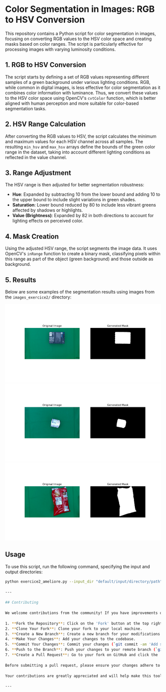 # Color Segmentation in Images: RGB to HSV Conversion

This repository contains a Python script for color segmentation in images, focusing on converting RGB values to the HSV color space and creating masks based on color ranges. The script is particularly effective for processing images with varying luminosity conditions.

## 1. RGB to HSV Conversion

The script starts by defining a set of RGB values representing different samples of a green background under various lighting conditions. RGB, while common in digital images, is less effective for color segmentation as it combines color information with luminance. Thus, we convert these values to the HSV color space using OpenCV's `cvtColor` function, which is better aligned with human perception and more suitable for color-based segmentation tasks.

## 2. HSV Range Calculation

After converting the RGB values to HSV, the script calculates the minimum and maximum values for each HSV channel across all samples. The resulting `min_hsv` and `max_hsv` arrays define the bounds of the green color range in the dataset, taking into account different lighting conditions as reflected in the value channel.

## 3. Range Adjustment

The HSV range is then adjusted for better segmentation robustness:
- **Hue**: Expanded by subtracting 10 from the lower bound and adding 10 to the upper bound to include slight variations in green shades.
- **Saturation**: Lower bound reduced by 80 to include less vibrant greens affected by shadows or highlights.
- **Value (Brightness)**: Expanded by 82 in both directions to account for lighting effects on perceived color.

## 4. Mask Creation

Using the adjusted HSV range, the script segments the image data. It uses OpenCV's `inRange` function to create a binary mask, classifying pixels within this range as part of the object (green background) and those outside as background.

## 5. Results

Below are some examples of the segmentation results using images from the `images_exercice2/` directory:

![Segmentation Result 1](results/Figure_1.png)
![Segmentation Result 2](results/Figure_4.png)
![Segmentation Result 3](results/Figure_7.png)

## Usage

To use this script, run the following command, specifying the input and output directories:

```bash
python exercice2_ameliore.py --input_dir "default/input/directory/path" --output_dir "default/input/directory/path"

---

## Contributing

We welcome contributions from the community! If you have improvements or fixes, please feel free to fork the repository and submit a pull request.

1. **Fork the Repository**: Click on the 'Fork' button at the top right corner of this repository.
2. **Clone Your Fork**: Clone your fork to your local machine.
3. **Create a New Branch**: Create a new branch for your modifications (`git checkout -b new-feature`).
4. **Make Your Changes**: Add your changes to the codebase.
5. **Commit Your Changes**: Commit your changes (`git commit -am 'Add some feature'`).
6. **Push to the Branch**: Push your changes to your remote branch (`git push origin new-feature`).
7. **Create a Pull Request**: Go to your fork on GitHub and click the 'Compare & pull request' button. Fill out the form and submit.

Before submitting a pull request, please ensure your changes adhere to best practices and are properly documented and tested.

Your contributions are greatly appreciated and will help make this tool more effective for everyone!

---

